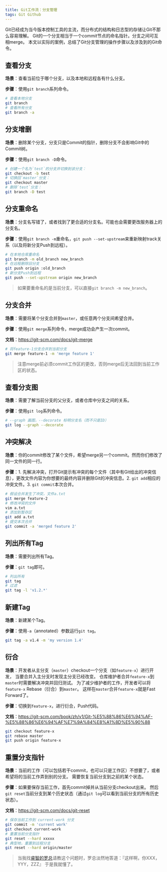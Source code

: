 ```yaml
---
title: Git工作流：分支管理
tags: Git Github
---
```


Git已经成为当今版本控制工具的主流，而分布式的结构和日志型的存储让Git不那么容易理解。
Git的一个分支相当于一个commit节点的命名指针。分支之间可互相merge。
本文以实际的案例，总结了Git分支管理的操作步骤以及涉及到的Git命令。

<!--more-->

## 查看分支

**场景**：查看当前位于哪个分支，以及本地和远程各有什么分支。

**步骤**：使用`git branch`系列命令。

```bash
# 查看本地分支
git branch 
# 查看所有分支
git branch -a
```

## 分支增删

**场景**：删除某个分支，分支只是Commit的指针，删除分支不会影响Git中的Commit树。

**步骤**：使用`git branch -D`命令。

```bash
# 创建一个名为`test`的分支并切换到该分支：
git checkout -b test
# 切换回`master`分支：
git checkout master
# 删除`test`分支：
git branch -D test
```

## 分支重命名

**场景**：分支名写错了，或者找到了更合适的分支名。可能也会需要更改服务器上的分支名。

**步骤**：使用`git branch -m`重命名，`git push --set-upstream`来重新映射track关系（以及将新分支Push到远程）。

```bash
# 在本地仓库重命名
git branch -m old_branch new_branch
# 在远程删除旧分支
git push origin :old_branch
# 新分支Push到远程
git push --set-upstream origin new_branch
```

> 如果要重命名的是当前分支，可以直接`git branch -m new_branch`。

## 分支合并

**场景**：需要将某个分支合并到`master`，或任意两个分支间希望合并。

**步骤**：使用`git merge`系列命令，merge成功会产生一次commit。

**文档**：<https://git-scm.com/docs/git-merge>

```bash
# 将feature-1分支合并到当前分支
git merge feature-1 -m 'merge feature 1'
```

> 注意merge前必须commit工作区的更改，否则merge后无法回到当前工作区的状态。

## 查看分支图

**场景**：需要了解当前分支的父分支，或者仓库中分支之间的关系。

**步骤**：使用`git log`系列命令。

```bash
# --graph 画图，--decorate 标明分支名（而不只是ID）
git log --graph --decorate
```

## 冲突解决

**场景**：你的commit修改了某个文件，希望merge另一个commit。然而你们修改了同一文件的同一行。

**步骤**：1. 先解决冲突，打开Git提示有冲突的每个文件（其中有Git给出的冲突信息），更改文件内容为你想要的最终内容并删除Git的冲突信息。2. `git add`相应的冲突文件。3. `git commit`本次合并。

```bash
# 假设合并发生了冲突，文件a.txt
git merge feature-2
# 修改冲突的文件
vim a.txt
# 添加到暂存区
git add a.txt
# 提交本次合并
git commit -a 'merged feature 2'
```

## 列出所有Tag

**场景**：需要列出所有Tag。

**步骤**：`git tag`即可。

```bash
# 列出所有
git tag
# 过滤
git tag -l 'v1.2.*'
```

## 新建Tag

**场景**：新建某个Tag。

**步骤**：使用`-a`（annotated）参数运行`git tag`。

```bash
git tag -a v1.4 -m 'my version 1.4'
```

## 衍合

**场景**：开发者从主分支（`master`）checkout一个分支（如`feature-x`）进行开发，
当要合并入主分支时发现主分支已经改变。
仓库维护者合并`feature-x`到`master`时需要解决冲突并回归测试。
为了减少维护者的工作，开发者可以将`feature-x` Rebase（衍合）到`master`。
这样在`master`合并`feature-x`就是Fast Forward了。

**步骤**：切换到`feature-x`，进行衍合，Push代码。

**文档**：<https://git-scm.com/book/zh/v1/Git-%E5%88%86%E6%94%AF-%E5%88%86%E6%94%AF%E7%9A%84%E8%A1%8D%E5%90%88>

```bash
git checkout feature-x
git rebase master
git push origin feature-x
```

## 重置分支指针

**场景**：当前的工作（可以包括若干commit，也可以只是工作区）不想要了，或者希望将的当前工作弄到别的分支。
需要恢复当前分支到之前的某个状态。

**步骤**：如果要保存当前工作，首先commit掉并从当前分支checkout出来。
然后`git reset`当前分支到某个历史状态（通过`git log`可以看到当前分支的所有历史状态）。

**文档**：<https://git-scm.com/docs/git-reset>

```bash
# 保存当前工作到 current-work 分支
git commit -m 'current work'
git checkout current-work
# 重置当前分支指针
git reset --hard xxxxx
# 典型地，重置到远程分支
git reset --hard origin/master
```

> 当我找[睿智的罗总][ricky]请教这个问题时，罗总淡然地答道：『这样啊，你XXX，YYY，ZZZ』
> 于是我就懂了。

[log-fs]: /2014/01/03/morden-os-fs.html
[purge-in-git]: /2016/03/22/purge-large-files-in-gitrepo.html
[ricky]: http://www.tianmaying.com/user/luoruici
